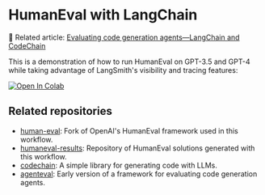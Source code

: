 # HumanEval with LangChain

📖 Related article: [Evaluating code generation agents—LangChain and CodeChain](https://medium.com/@jamesmurdza/evaluating-llms-on-code-generation-langchain-and-codechain-5a804cb1e31c)

This is a demonstration of how to run HumanEval on GPT-3.5 and GPT-4 while taking advantage of LangSmith's visibility and tracing features:

<a href="https://colab.research.google.com/github/jamesmurdza/humaneval-langchain/blob/main/HumanEval_with_LangChain.ipynb" target="_blank">
  <img src="https://colab.research.google.com/assets/colab-badge.svg" alt="Open In Colab" />
</a>

## Related repositories

- [human-eval](https://github.com/jamesmurdza/humaneval-results): Fork of OpenAI's HumanEval framework used in this workflow.
- [humaneval-results](https://github.com/jamesmurdza/humaneval-results): Repository of HumanEval solutions generated with this workflow.
- [codechain](https://github.com/jamesmurdza/codechain): A simple library for generating code with LLMs.
- [agenteval](https://github.com/jamesmurdza/agenteval): Early version of a framework for evaluating code generation agents.
